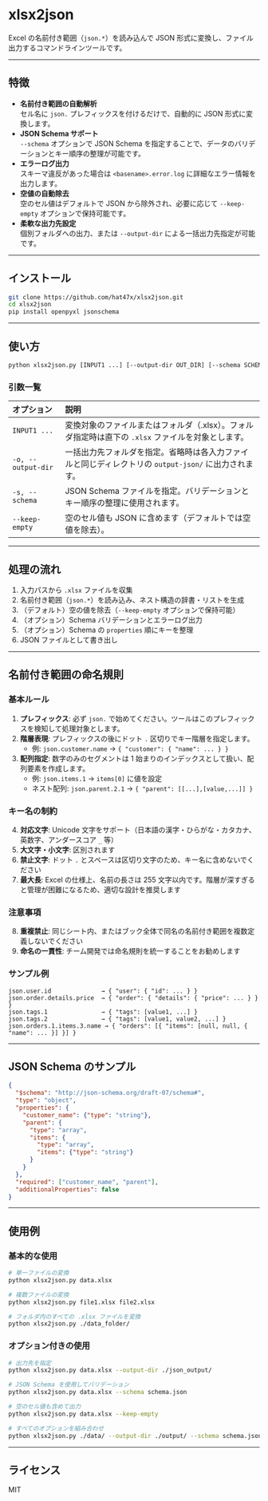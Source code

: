 # xlsx2json

Excel の名前付き範囲（`json.*`）を読み込んで JSON 形式に変換し、ファイル出力するコマンドラインツールです。

---

## 特徴

- **名前付き範囲の自動解析**  
  セル名に `json.` プレフィックスを付けるだけで、自動的に JSON 形式に変換します。
- **JSON Schema サポート**  
  `--schema` オプションで JSON Schema を指定することで、データのバリデーションとキー順序の整理が可能です。
- **エラーログ出力**  
  スキーマ違反があった場合は `<basename>.error.log` に詳細なエラー情報を出力します。
- **空値の自動除去**  
  空のセル値はデフォルトで JSON から除外され、必要に応じて `--keep-empty` オプションで保持可能です。
- **柔軟な出力先設定**  
  個別フォルダへの出力、または `--output-dir` による一括出力先指定が可能です。

---

## インストール

```bash
git clone https://github.com/hat47x/xlsx2json.git
cd xlsx2json
pip install openpyxl jsonschema
```

---

## 使い方

```bash
python xlsx2json.py [INPUT1 ...] [--output-dir OUT_DIR] [--schema SCHEMA_FILE] [--keep-empty]
```

### 引数一覧

| オプション                | 説明                                                         |
|:-------------------------|:------------------------------------------------------------|
| `INPUT1 ...`             | 変換対象のファイルまたはフォルダ（.xlsx）。フォルダ指定時は直下の `.xlsx` ファイルを対象とします。 |
| `-o, --output-dir`       | 一括出力先フォルダを指定。省略時は各入力ファイルと同じディレクトリの `output-json/` に出力されます。         |
| `-s, --schema`           | JSON Schema ファイルを指定。バリデーションとキー順序の整理に使用されます。                     |
| `--keep-empty`           | 空のセル値も JSON に含めます（デフォルトでは空値を除去）。                     |

---

## 処理の流れ

1. 入力パスから `.xlsx` ファイルを収集
2. 名前付き範囲（`json.*`）を読み込み、ネスト構造の辞書・リストを生成
3. （デフォルト）空の値を除去（`--keep-empty` オプションで保持可能）
4. （オプション）Schema バリデーションとエラーログ出力
5. （オプション）Schema の `properties` 順にキーを整理
6. JSON ファイルとして書き出し

---

## 名前付き範囲の命名規則

### 基本ルール

1. **プレフィックス**: 必ず `json.` で始めてください。ツールはこのプレフィックスを検知して処理対象とします。
2. **階層表現**: プレフィックスの後にドット `.` 区切りでキー階層を指定します。
   - 例: `json.customer.name` → `{ "customer": { "name": ... } }`
3. **配列指定**: 数字のみのセグメントは 1 始まりのインデックスとして扱い、配列要素を作成します。
   - 例: `json.items.1` → `items[0]` に値を設定
   - ネスト配列: `json.parent.2.1` → `{ "parent": [[...],[value,...]] }`

### キー名の制約

4. **対応文字**: Unicode 文字をサポート（日本語の漢字・ひらがな・カタカナ、英数字、アンダースコア `_` 等）
5. **大文字・小文字**: 区別されます
6. **禁止文字**: ドット `.` とスペースは区切り文字のため、キー名に含めないでください
7. **最大長**: Excel の仕様上、名前の長さは 255 文字以内です。階層が深すぎると管理が困難になるため、適切な設計を推奨します

### 注意事項

8. **重複禁止**: 同じシート内、またはブック全体で同名の名前付き範囲を複数定義しないでください
9. **命名の一貫性**: チーム開発では命名規則を統一することをお勧めします

### サンプル例

```
json.user.id              → { "user": { "id": ... } }
json.order.details.price  → { "order": { "details": { "price": ... } } }
json.tags.1               → { "tags": [value1, ...] }
json.tags.2               → { "tags": [value1, value2, ...] }
json.orders.1.items.3.name → { "orders": [{ "items": [null, null, { "name": ... }] }] }
```

---

## JSON Schema のサンプル

```json
{
  "$schema": "http://json-schema.org/draft-07/schema#",
  "type": "object",
  "properties": {
    "customer_name": {"type": "string"},
    "parent": {
      "type": "array",
      "items": {
        "type": "array",
        "items": {"type": "string"}
      }
    }
  },
  "required": ["customer_name", "parent"],
  "additionalProperties": false
}
```

---

## 使用例

### 基本的な使用

```bash
# 単一ファイルの変換
python xlsx2json.py data.xlsx

# 複数ファイルの変換
python xlsx2json.py file1.xlsx file2.xlsx

# フォルダ内のすべての .xlsx ファイルを変換
python xlsx2json.py ./data_folder/
```

### オプション付きの使用

```bash
# 出力先を指定
python xlsx2json.py data.xlsx --output-dir ./json_output/

# JSON Schema を使用してバリデーション
python xlsx2json.py data.xlsx --schema schema.json

# 空のセル値も含めて出力
python xlsx2json.py data.xlsx --keep-empty

# すべてのオプションを組み合わせ
python xlsx2json.py ./data/ --output-dir ./output/ --schema schema.json --keep-empty
```

---

## ライセンス

MIT